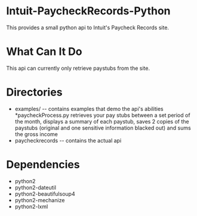 Intuit-PaycheckRecords-Python
=============================

This provides a small python api to Intuit's Paycheck Records site.

What Can It Do
==============
This api can currently only retrieve paystubs from the site.

Directories
===========
* examples/ -- contains examples that demo the api's abilities
	*paycheckProcess.py retrieves your pay stubs between a set period of the month, displays a summary of each paystub, saves 2 copies of the paystubs (original and one sensitive information blacked out) and sums the gross income
* paycheckrecords -- contains the actual api

Dependencies
============
* python2
* python2-dateutil
* python2-beautifulsoup4
* python2-mechanize
* python2-lxml
